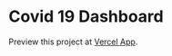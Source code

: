 # Covid 19 Dashboard

Preview this project at [Vercel App](https://covid19dashboard-seven.vercel.app/).

